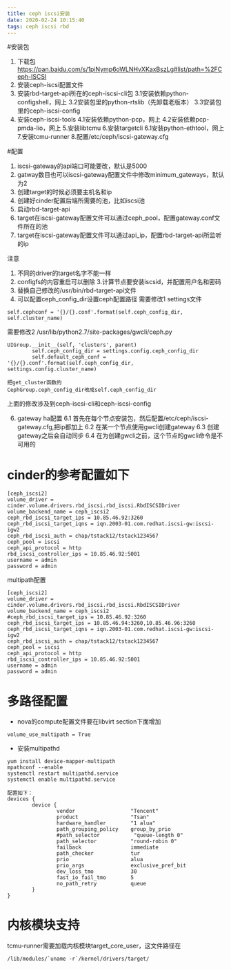 ```yaml
---
title: ceph iscsi安装
date: 2020-02-24 10:15:40
tags: ceph iscsi rbd
---
```

#安装包
1. 下载包
https://pan.baidu.com/s/1piNymp6oWLNHvXKaxBszLg#list/path=%2FCeph-ISCSI
2. 安装ceph-iscsi配置文件
3. 安装rbd-target-api所在的ceph-iscsi-cli包
3.1安装依赖python-configshell，网上
3.2安装包里的python-rtslib（先卸载老版本）
3.3安装包里的ceph-iscsi-config
4. 安装ceph-iscsi-tools
4.1安装依赖python-pcp，网上
4.2安装依赖pcp-pmda-lio，网上
5.安装libtcmu
6.安装targetcli
6.1安装python-ethtool，网上
7.安装tcmu-runner
8.配置/etc/ceph/iscsi-gateway.cfg

#配置
1. iscsi-gateway的api端口可能要改，默认是5000
2. gatway数目也可以iscsi-gateway配置文件中修改minimum_gateways，默认为2
3. 创建target的时候必须要主机名和ip
4. 创建好cinder配置后端所需要的池，比如iscsi池
5. 启动rbd-target-api
6. target在iscsi-gateway配置文件可以通过ceph_pool，配置gateway.conf文件所在的池
7. target在iscsi-gateway配置文件可以通过api_ip，配置rbd-target-api所监听的ip


注意
1. 不同的driver的target名字不能一样
2. configfs的内容重启可以删除
3.计算节点要安装iscsid，并配置用户名和密码
4. 替换自己修改的/usr/bin/rbd-target-api文件
5. 可以配置ceph_config_dir设置ceph配置路径
需要修改1 settings文件
```
self.cephconf = '{}/{}.conf'.format(self.ceph_config_dir, self.cluster_name)
```
需要修改2 /usr/lib/python2.7/site-packages/gwcli/ceph.py
```
UIGroup.__init__(self, 'clusters', parent)
        self.ceph_config_dir = settings.config.ceph_config_dir
        self.default_ceph_conf = '{}/{}.conf'.format(self.ceph_config_dir, settings.config.cluster_name)
```
```
把get_cluster函数的
CephGroup.ceph_config_dir改成self.ceph_config_dir
```
上面的修改涉及到ceph-iscsi-cli和ceph-iscsi-config

6. gateway ha配置
6.1 首先在每个节点安装包，然后配置/etc/ceph/iscsi-gateway.cfg,把ip都加上
6.2 在某一个节点使用gwcli创建gateway
6.3 创建gateway之后会自动同步
6.4 在为创建gwcli之前，这个节点的gwcli命令是不可用的

# cinder的参考配置如下
```
[ceph_iscsi2]
volume_driver = cinder.volume.drivers.rbd_iscsi.rbd_iscsi.RbdISCSIDriver
volume_backend_name = ceph_iscsi2
ceph_rbd_iscsi_target_ips = 10.85.46.92:3260
ceph_rbd_iscsi_target_iqns = iqn.2003-01.com.redhat.iscsi-gw:iscsi-igw2
ceph_rbd_iscsi_auth = chap/tstack12/tstack1234567
ceph_pool = iscsi
ceph_api_protocol = http
rbd_iscsi_controller_ips = 10.85.46.92:5001
username = admin
password = admin
```
multipath配置
```
[ceph_iscsi2]
volume_driver = cinder.volume.drivers.rbd_iscsi.rbd_iscsi.RbdISCSIDriver
volume_backend_name = ceph_iscsi2
#ceph_rbd_iscsi_target_ips = 10.85.46.92:3260
ceph_rbd_iscsi_target_ips = 10.85.46.94:3260,10.85.46.96:3260
ceph_rbd_iscsi_target_iqns = iqn.2003-01.com.redhat.iscsi-gw:iscsi-igw2
ceph_rbd_iscsi_auth = chap/tstack12/tstack1234567
ceph_pool = iscsi
ceph_api_protocol = http
rbd_iscsi_controller_ips = 10.85.46.92:5001
username = admin
password = admin
```


# 多路径配置
- nova的compute配置文件要在libvirt section下面增加
```
volume_use_multipath = True
```

- 安装multipathd
```
yum install device-mapper-multipath
mpathconf --enable
systemctl restart multipathd.service
systemctl enable multipathd.service
```
```
配置如下：
devices {
        device {
                vendor                  "Tencent"
                product                 "Tsan"
                hardware_handler        "1 alua"
                path_grouping_policy    group_by_prio
                #path_selector           "queue-length 0"
                path_selector           "round-robin 0"
                failback                immediate
                path_checker            tur
                prio                    alua
                prio_args               exclusive_pref_bit
                dev_loss_tmo            30
                fast_io_fail_tmo        5
                no_path_retry           queue
        }
}
```

# 内核模块支持
tcmu-runner需要加载内核模块target_core_user，这文件路径在
```
/lib/modules/`uname -r`/kernel/drivers/target/
```
